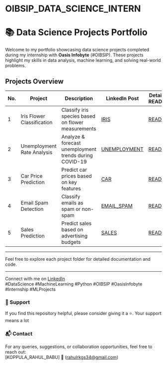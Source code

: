 # OIBSIP_DATA_SCIENCE_INTERN
# 📚 Data Science Projects Portfolio

Welcome to my portfolio showcasing data science projects completed during my internship with **Oasis Infobyte** (#OIBSIP). These projects highlight my skills in data analysis, machine learning, and solving real-world problems.

## Projects Overview

| No. | Project                     | Description                                             | LinkedIn Post                                               | Detailed README                   |
|------|----------------------------|---------------------------------------------------------|-------------------------------------------------------------|----------------------------------|
| 1    | Iris Flower Classification | Classify iris species based on flower measurements      | [IRIS](https://www.linkedin.com/posts/rahul-babu-koppula_oibsip-datascience-machinelearning-activity-7338974365478211584-rbrC?utm_source=share&utm_medium=member_desktop&rcm=ACoAAEQMCpABD4RO0MvOD340mi85zRBCDrHCykQ)   | [README](https://github.com/RAHUL-KOPPULA/OIBSIP_DATA_SCIENCE_INTERN/blob/main/Task_1_Iris_Classification/README.md) |
| 2    | Unemployment Rate Analysis  | Analyze & forecast unemployment trends during COVID-19 | [UNEMPLOYMENT](https://www.linkedin.com/posts/rahul-babu-koppula_oibsip-oasisinfobyte-python-activity-7339914073888759808-qNnP?utm_source=share&utm_medium=member_desktop&rcm=ACoAAEQMCpABD4RO0MvOD340mi85zRBCDrHCykQ)   | [README](https://github.com/RAHUL-KOPPULA/OIBSIP_DATA_SCIENCE_INTERN/blob/main/Task_2_Unemployment_prediction/README.md)|
| 3    | Car Price Prediction        | Predict car prices based on key features                 | [CAR](https://www.linkedin.com/posts/rahul-babu-koppula_oibsip-oasisinfobyte-python-activity-7339915186582994944-ef8Z?utm_source=share&utm_medium=member_desktop&rcm=ACoAAEQMCpABD4RO0MvOD340mi85zRBCDrHCykQ)   | [README](https://github.com/RAHUL-KOPPULA/OIBSIP_DATA_SCIENCE_INTERN/blob/main/Task_3_Car_Price_Prediction/README.md)    |
| 4    | Email Spam Detection        | Classify emails as spam or non-spam                      | [EMAIL_SPAM](https://www.linkedin.com/posts/rahul-babu-koppula_oibsip-oasisinfobyte-python-activity-7339915412924416000-yZPW?utm_source=share&utm_medium=member_desktop&rcm=ACoAAEQMCpABD4RO0MvOD340mi85zRBCDrHCykQ)  | [README](https://github.com/RAHUL-KOPPULA/OIBSIP_DATA_SCIENCE_INTERN/blob/main/Task_4_Email_Spam/README.md)|
| 5    | Sales Prediction            | Predict sales based on advertising budgets               | [SALES](https://www.linkedin.com/posts/rahul-babu-koppula_oibsip-oasisinfobyte-python-activity-7339915328312745984-drJo?utm_source=share&utm_medium=member_desktop&rcm=ACoAAEQMCpABD4RO0MvOD340mi85zRBCDrHCykQ)   | [README](https://github.com/RAHUL-KOPPULA/OIBSIP_DATA_SCIENCE_INTERN/blob/main/Task_5_Sales_Pred/README.md)|

---

Feel free to explore each project folder for detailed documentation and code.

---

Connect with me on [LinkedIn](https://www.linkedin.com/in/rahul-babu-koppula/)  
#DataScience #MachineLearning #Python #OIBSIP #OasisInfobyte #Internship #MLProjects
### 🙌 Support

If you find this repository helpful, please consider giving it a ⭐. Your support means a lot
### 📬 Contact

For any queries, suggestions, or collaboration opportunities, feel free to reach out:  
     [KOPPULA_RAHUL_BABU]
📧 (rahulrkgs34@gmail.com)

